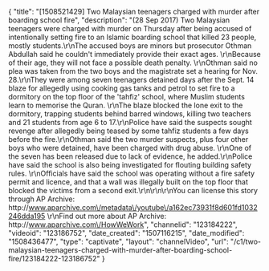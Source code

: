 {
    "title": "[1508521429] Two Malaysian teenagers charged with murder after boarding school fire",
    "description": "(28 Sep 2017) Two Malaysian teenagers were charged with murder on Thursday after being accused of intentionally setting fire to an Islamic boarding school that killed 23 people, mostly students.\r\nThe accused boys are minors but prosecutor Othman Abdullah said he couldn't immediately provide their exact ages. \r\nBecause of their age, they will not face a possible death penalty. \r\nOthman said no plea was taken from the two boys and the magistrate set a hearing for Nov. 28.\r\nThey were among seven teenagers detained days after the Sept. 14 blaze for allegedly using cooking gas tanks and petrol to set fire to a dormitory on the top floor of the 'tahfiz' school, where Muslim students learn to memorise the Quran. \r\nThe blaze blocked the lone exit to the dormitory, trapping students behind barred windows, killing two teachers and 21 students from age 6 to 17.\r\nPolice have said the suspects sought revenge after allegedly being teased by some tahfiz students a few days before the fire.\r\nOthman said the two murder suspects, plus four other boys who were detained, have been charged with drug abuse. \r\nOne of the seven has been released due to lack of evidence, he added.\r\nPolice have said the school is also being investigated for flouting building safety rules. \r\nOfficials have said the school was operating without a fire safety permit and licence, and that a wall was illegally built on the top floor that blocked the victims from a second exit.\r\n\r\n\r\nYou can license this story through AP Archive: http:\/\/www.aparchive.com\/metadata\/youtube\/a162ec73931f8d601fd1032246dda195 \r\nFind out more about AP Archive: http:\/\/www.aparchive.com\/HowWeWork",
    "channelid": "123184222",
    "videoid": "123186752",
    "date_created": "1507116215",
    "date_modified": "1508436477",
    "type": "captivate",
    "layout": "channelVideo",
    "url": "\/c1\/two-malaysian-teenagers-charged-with-murder-after-boarding-school-fire\/123184222-123186752"
}